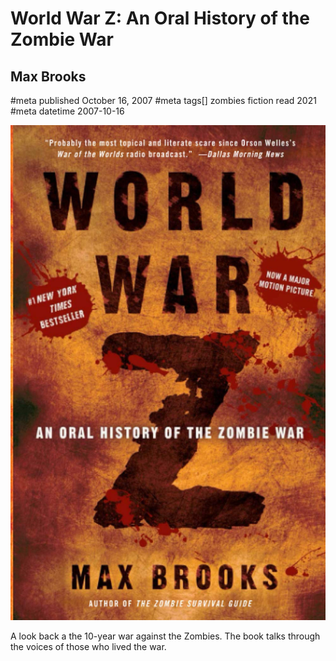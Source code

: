 # World War Z: An Oral History of the Zombie War
## Max Brooks
#meta published October 16, 2007
#meta tags[] zombies fiction read 2021
#meta datetime 2007-10-16

![World War Z: An Oral History of the Zombie War](world-war-z.png)

A look back a the 10-year war against the Zombies.  The book
talks through the voices of those who lived the war.
